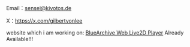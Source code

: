 Email：sensei@kivotos.de

X：https://x.com/gilbertvonlee

website which i am working on: [BlueArchive Web Live2D Player](https://wallpaper.kivotos.de) Already Available!!!

<!---
liworlford/liworlford is a ✨ special ✨ repository because its `README.md` (this file) appears on your GitHub profile.
You can click the Preview link to take a look at your changes.
--->
